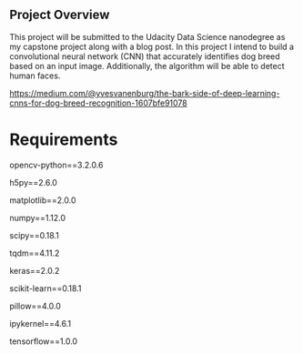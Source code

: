 

## Project Overview

This project will be submitted to the Udacity Data Science nanodegree as my capstone project along with a blog post. In this project I intend to build a convolutional neural network (CNN) that accurately identifies dog breed based on an input image. Additionally, the algorithm will be able to detect human faces.

https://medium.com/@yvesvanenburg/the-bark-side-of-deep-learning-cnns-for-dog-breed-recognition-1607bfe91078

# Requirements
opencv-python==3.2.0.6

h5py==2.6.0

matplotlib==2.0.0

numpy==1.12.0

scipy==0.18.1

tqdm==4.11.2

keras==2.0.2

scikit-learn==0.18.1

pillow==4.0.0

ipykernel==4.6.1

tensorflow==1.0.0
